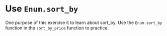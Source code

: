 # Use `Enum.sort_by`

One purpose of this exercise it to learn about sort_by. Use the `Enum.sort_by` function in the `sort_by_price` function to practice.